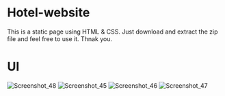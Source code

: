 # Hotel-website
This is a static page using HTML &amp; CSS. Just download and extract the zip file and feel free to use it. Thnak you.

# UI
![Screenshot_48](https://user-images.githubusercontent.com/50297349/103649805-49ab2980-4f89-11eb-850b-f7a8049c582f.png)
![Screenshot_45](https://user-images.githubusercontent.com/50297349/103649828-4dd74700-4f89-11eb-87fc-fa13d5a7c197.png)
![Screenshot_46](https://user-images.githubusercontent.com/50297349/103650117-bc1c0980-4f89-11eb-8ca4-42c2f059a122.png)
![Screenshot_47](https://user-images.githubusercontent.com/50297349/103650182-d7871480-4f89-11eb-8dbe-50ecfc304c08.png)


